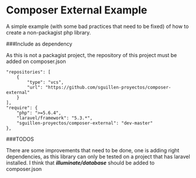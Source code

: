 Composer External Example
=========================

A simple example (with some bad practices that need to be fixed) of how to create a non-packagist php library.

###Include as dependency

As this is not a packagist project, the repository of this project must be added on composer.json


    "repositories": [
        {
            "type": "vcs",
            "url": "https://github.com/sguillen-proyectos/composer-external"
        }
    ],
    "require": {
        "php": ">=5.6.4",
        "laravel/framework": "5.3.*",
        "sguillen-proyectos/composer-external": "dev-master"
    },

###TODOS

There are some improvements that need to be done, one is adding right dependencies, as this library can only be tested on a project that has laravel installed. I think that ***illuminate/database*** should be added to composer.json
